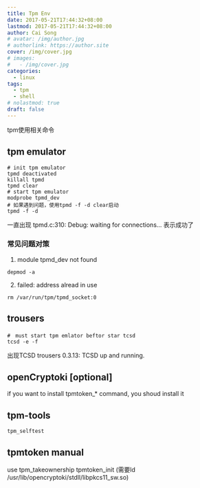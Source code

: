 ```yaml
---
title: Tpm Env
date: 2017-05-21T17:44:32+08:00
lastmod: 2017-05-21T17:44:32+08:00
author: Cai Song
# avatar: /img/author.jpg
# authorlink: https://author.site
cover: /img/cover.jpg
# images:
#   - /img/cover.jpg
categories:
  - linux
tags:
  - tpm
  - shell
# nolastmod: true
draft: false
---
```


tpm使用相关命令

<!--more-->

## tpm emulator
```shell
# init tpm emulator
tpmd deactivated
killall tpmd
tpmd clear
# start tpm emulator
modprobe tpmd_dev
# 如果遇到问题，使用tpmd -f -d clear启动
tpmd -f -d 
```

一直出现
tpmd.c:310: Debug: waiting for connections...
表示成功了

### 常见问题对策
  1. module tpmd_dev not found
  ```shell
  depmod -a 
  ```
  
  2. failed: address alread in use
  ```shell
  rm /var/run/tpm/tpmd_socket:0
  ```

## trousers
```shell
#　must start tpm emlator beftor star tcsd
tcsd -e -f
```
出现TCSD trousers 0.3.13: TCSD up and running.

## openCryptoki [optional]
if you want to install tpmtoken_* command, you shoud install it

## tpm-tools
```shell
tpm_selftest
```

## tpmtoken manual
use tpm_takeownership
tpmtoken_init (需要ld  /usr/lib/opencryptoki/stdll/libpkcs11_sw.so)
